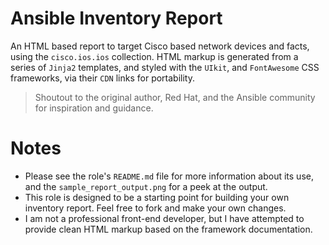 Ansible Inventory Report
============================================

An HTML based report to target Cisco based network devices and facts, using the `cisco.ios.ios` collection.  HTML markup is generated from a series of `Jinja2` templates, and styled with the `UIkit`, and `FontAwesome` CSS frameworks, via their `CDN` links for portability.

>Shoutout to the original author, Red Hat, and the Ansible community for inspiration and guidance.

Notes
============================================
- Please see the role's `README.md` file for more information about its use, and the `sample_report_output.png` for a peek at the output.
- This role is designed to be a starting point for building your own inventory report.  Feel free to fork and make your own changes.
- I am not a professional front-end developer, but I have attempted to provide clean HTML markup based on the framework documentation.